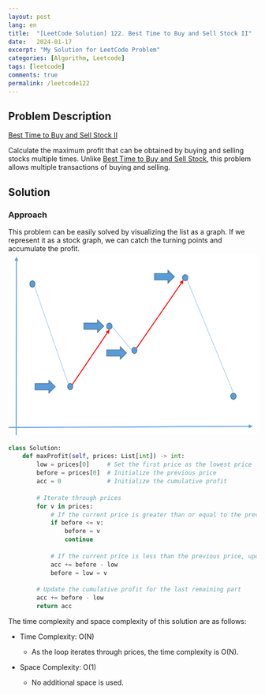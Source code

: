 ```yaml
---
layout: post
lang: en
title:  "[LeetCode Solution] 122. Best Time to Buy and Sell Stock II"
date:   2024-01-17
excerpt: "My Solution for LeetCode Problem"
categories: [Algorithm, Leetcode]
tags: [leetcode]
comments: true
permalink: /leetcode122
---
```


## Problem Description
[Best Time to Buy and Sell Stock II](https://leetcode.com/problems/best-time-to-buy-and-sell-stock-ii/description/?envType=study-plan-v2&envId=top-interview-150)

Calculate the maximum profit that can be obtained by buying and selling stocks multiple times. Unlike [Best Time to Buy and Sell Stock](https://leetcode.com/problems/best-time-to-buy-and-sell-stock/description/?envType=study-plan-v2&envId=top-interview-150), this problem allows multiple transactions of buying and selling.

## Solution
### Approach
This problem can be easily solved by visualizing the list as a graph. If we represent it as a stock graph, we can catch the turning points and accumulate the profit.
![Graph](/assets/img/2024-01-17/leetcode122.png)

```python
class Solution:
    def maxProfit(self, prices: List[int]) -> int:
        low = prices[0]     # Set the first price as the lowest price
        before = prices[0]  # Initialize the previous price
        acc = 0             # Initialize the cumulative profit

        # Iterate through prices
        for v in prices:
            # If the current price is greater than or equal to the previous price, continue
            if before <= v:
                before = v
                continue

            # If the current price is less than the previous price, update the cumulative profit and set the lowest and previous prices to the current price
            acc += before - low
            before = low = v

        # Update the cumulative profit for the last remaining part
        acc += before - low
        return acc
```

The time complexity and space complexity of this solution are as follows:

* Time Complexity: O(N)
  - As the loop iterates through prices, the time complexity is O(N).

* Space Complexity: O(1)
  - No additional space is used.
